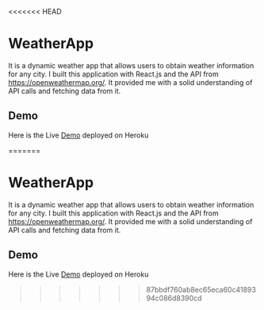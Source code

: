 <<<<<<< HEAD

# WeatherApp

It is a dynamic weather app that allows users to obtain weather information for any city.
I built this application with React.js and the API from https://openweathermap.org/.
It provided me with a solid understanding of API calls and fetching data from it.

## Demo

Here is the Live [Demo](https://shobhit-weatherapp.herokuapp.com/) deployed on Heroku

=======
# WeatherApp

It is a dynamic weather app that allows users to obtain weather information for any city.
I built this application with React.js and the API from https://openweathermap.org/.
It provided me with a solid understanding of API calls and fetching data from it.

## Demo

Here is the Live [Demo](https://shobhit-weatherapp.herokuapp.com/) deployed on Heroku
>>>>>>> 87bbdf760ab8ec65eca60c4189394c086d8390cd
